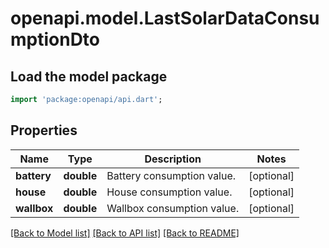 # openapi.model.LastSolarDataConsumptionDto

## Load the model package
```dart
import 'package:openapi/api.dart';
```

## Properties
Name | Type | Description | Notes
------------ | ------------- | ------------- | -------------
**battery** | **double** | Battery consumption value. | [optional] 
**house** | **double** | House consumption value. | [optional] 
**wallbox** | **double** | Wallbox consumption value. | [optional] 

[[Back to Model list]](../README.md#documentation-for-models) [[Back to API list]](../README.md#documentation-for-api-endpoints) [[Back to README]](../README.md)


